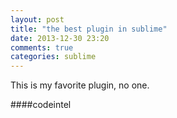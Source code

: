```yaml
---
layout: post
title: "the best plugin in sublime"
date: 2013-12-30 23:20
comments: true
categories: sublime
---
```

This is my favorite plugin, no one.

####codeintel